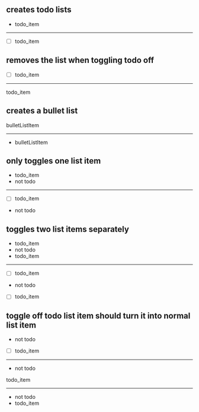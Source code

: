 ## creates todo lists

* todo\_item

---

* [ ] todo\_item

## removes the list when toggling todo off

* [ ] todo\_item

---

todo\_item

## creates a bullet list

bulletListItem

---

* bulletListItem

## only toggles one list item

* todo\_item
* not todo

---

* [ ] todo\_item
* not todo

## toggles two list items separately

* todo\_item
* not todo
* todo\_item

---

* [ ] todo\_item
* not todo
* [ ] todo\_item

## toggle off todo list item should turn it into normal list item

* not todo
* [ ] todo\_item

---

* not todo

todo\_item

---

* not todo
* todo\_item

